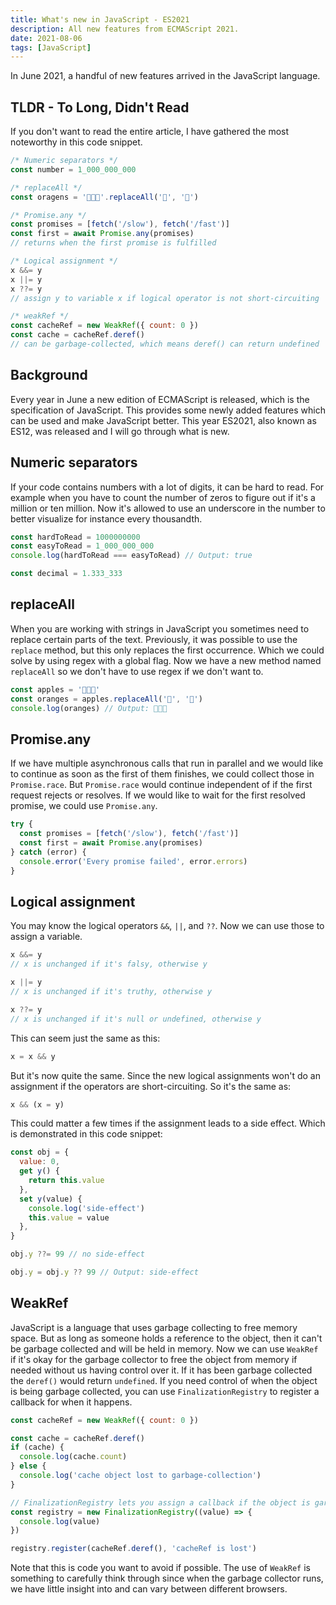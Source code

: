 ```yaml
---
title: What's new in JavaScript - ES2021
description: All new features from ECMAScript 2021.
date: 2021-08-06
tags: [JavaScript]
---
```


In June 2021, a handful of new features arrived in the JavaScript language.

## TLDR - To Long, Didn't Read

If you don't want to read the entire article, I have gathered the most noteworthy in this code snippet.

```js
/* Numeric separators */
const number = 1_000_000_000

/* replaceAll */
const oragens = '🍏🍏🍏'.replaceAll('🍏', '🍊')

/* Promise.any */
const promises = [fetch('/slow'), fetch('/fast')]
const first = await Promise.any(promises)
// returns when the first promise is fulfilled

/* Logical assignment */
x &&= y
x ||= y
x ??= y
// assign y to variable x if logical operator is not short-circuiting

/* weakRef */
const cacheRef = new WeakRef({ count: 0 })
const cache = cacheRef.deref()
// can be garbage-collected, which means deref() can return undefined
```

## Background

Every year in June a new edition of ECMAScript is released, which is the specification of JavaScript. This provides some newly added features which can be used and make JavaScript better. This year ES2021, also known as ES12, was released and I will go through what is new.

## Numeric separators

If your code contains numbers with a lot of digits, it can be hard to read. For example when you have to count the number of zeros to figure out if it's a million or ten million. Now it's allowed to use an underscore in the number to better visualize for instance every thousandth.

```js
const hardToRead = 1000000000
const easyToRead = 1_000_000_000
console.log(hardToRead === easyToRead) // Output: true

const decimal = 1.333_333
```

## replaceAll

When you are working with strings in JavaScript you sometimes need to replace certain parts of the text. Previously, it was possible to use the `replace` method, but this only replaces the first occurrence. Which we could solve by using regex with a global flag. Now we have a new method named `replaceAll` so we don't have to use regex if we don't want to.

```js
const apples = '🍏🍏🍏'
const oranges = apples.replaceAll('🍏', '🍊')
console.log(oranges) // Output: 🍊🍊🍊
```

## Promise.any

If we have multiple asynchronous calls that run in parallel and we would like to continue as soon as the first of them finishes, we could collect those in `Promise.race`. But `Promise.race` would continue independent of if the first request rejects or resolves. If we would like to wait for the first resolved promise, we could use `Promise.any`.

```js
try {
  const promises = [fetch('/slow'), fetch('/fast')]
  const first = await Promise.any(promises)
} catch (error) {
  console.error('Every promise failed', error.errors)
}
```

## Logical assignment

You may know the logical operators `&&`, `||`, and `??`. Now we can use those to assign a variable.

```js
x &&= y
// x is unchanged if it's falsy, otherwise y

x ||= y
// x is unchanged if it's truthy, otherwise y

x ??= y
// x is unchanged if it's null or undefined, otherwise y
```

This can seem just the same as this:

```js
x = x && y
```

But it's now quite the same. Since the new logical assignments won't do an assignment if the operators are short-circuiting. So it's the same as:

```js
x && (x = y)
```

This could matter a few times if the assignment leads to a side effect. Which is demonstrated in this code snippet:

```js
const obj = {
  value: 0,
  get y() {
    return this.value
  },
  set y(value) {
    console.log('side-effect')
    this.value = value
  },
}

obj.y ??= 99 // no side-effect

obj.y = obj.y ?? 99 // Output: side-effect
```

## WeakRef

JavaScript is a language that uses garbage collecting to free memory space. But as long as someone holds a reference to the object, then it can't be garbage collected and will be held in memory. Now we can use `WeakRef` if it's okay for the garbage collector to free the object from memory if needed without us having control over it. If it has been garbage collected the `deref()` would return `undefined`. If you need control of when the object is being garbage collected, you can use `FinalizationRegistry` to register a callback for when it happens.

```js
const cacheRef = new WeakRef({ count: 0 })

const cache = cacheRef.deref()
if (cache) {
  console.log(cache.count)
} else {
  console.log('cache object lost to garbage-collection')
}

// FinalizationRegistry lets you assign a callback if the object is garbage-collected
const registry = new FinalizationRegistry((value) => {
  console.log(value)
})

registry.register(cacheRef.deref(), 'cacheRef is lost')
```

Note that this is code you want to avoid if possible. The use of `WeakRef` is something to carefully think through since when the garbage collector runs, we have little insight into and can vary between different browsers.
